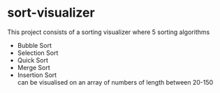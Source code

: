 # sort-visualizer

This project consists of a sorting visualizer where 5 sorting algorithms 
* Bubble Sort
* Selection Sort
* Quick Sort
* Merge Sort
* Insertion Sort\
can be visualised on an array of numbers of length between 20-150 
